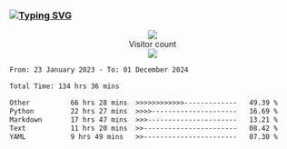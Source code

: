 ### <a href="https://git.io/typing-svg"><img src="https://readme-typing-svg.herokuapp.com?font=Fira+Code&pause=1000&width=435&lines=+Hi+%F0%9F%91%8B+There+is+Chenghow" alt="Typing SVG" /></a>
<p align="center"> 
  <img src="https://github-readme-stats.vercel.app/api?username=chenghow&show_icons=true"><br>
  Visitor count<br>
  <img src="https://profile-counter.glitch.me/chenghow/count.svg">
</p>

<!--START_SECTION:waka-->

```txt
From: 23 January 2023 - To: 01 December 2024

Total Time: 134 hrs 36 mins

Other          66 hrs 28 mins  >>>>>>>>>>>>-------------   49.39 %
Python         22 hrs 27 mins  >>>>---------------------   16.69 %
Markdown       17 hrs 47 mins  >>>----------------------   13.21 %
Text           11 hrs 20 mins  >>-----------------------   08.42 %
YAML           9 hrs 49 mins   >>-----------------------   07.30 %
```

<!--END_SECTION:waka-->
